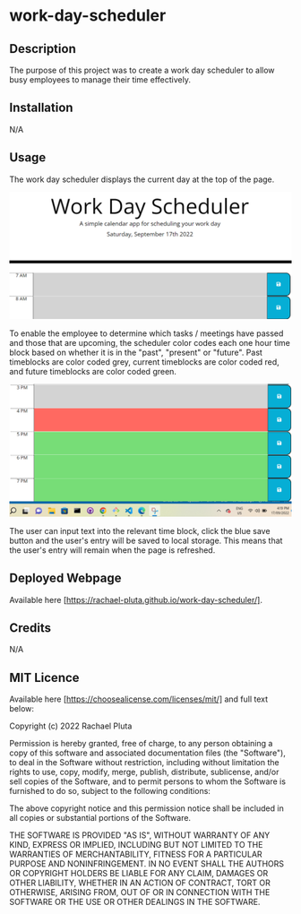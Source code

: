 # work-day-scheduler

## Description
The purpose of this project was to create a work day scheduler to allow busy employees to manage their time effectively.

## Installation
N/A

## Usage
The work day scheduler displays the current day at the top of the page. 

![White background with large black Work Da Scheduler title, displaying current day and first two one hour time blocks for the day with blue save button on right side](https://raw.githubusercontent.com/rachael-pluta/work-day-scheduler/main/assets/images/current%20day.png)

To enable the employee to determine which tasks / meetings have passed and those that are upcoming, the scheduler color codes each one hour time block based on whether it is in the "past", "present" or "future".  Past timeblocks are color coded grey, current timeblocks are color coded red, and future timeblocks are color coded green.

![It is 4pm, so the 3pm timeblock is grey, the 4pm timeblock is red, and the 5pm to 7pm timeblocks are green](https://raw.githubusercontent.com/rachael-pluta/work-day-scheduler/main/assets/images/timeblock.png)

The user can input text into the relevant time block, click the blue save button and the user's entry will be saved to local storage.  This means that the user's entry will remain when the page is refreshed. 

## Deployed Webpage
Available here [https://rachael-pluta.github.io/work-day-scheduler/].

## Credits
N/A

## MIT Licence
Available here [https://choosealicense.com/licenses/mit/] and full text below:

Copyright (c) 2022 Rachael Pluta

Permission is hereby granted, free of charge, to any person obtaining a copy
of this software and associated documentation files (the "Software"), to deal
in the Software without restriction, including without limitation the rights
to use, copy, modify, merge, publish, distribute, sublicense, and/or sell
copies of the Software, and to permit persons to whom the Software is
furnished to do so, subject to the following conditions:

The above copyright notice and this permission notice shall be included in all
copies or substantial portions of the Software.

THE SOFTWARE IS PROVIDED "AS IS", WITHOUT WARRANTY OF ANY KIND, EXPRESS OR
IMPLIED, INCLUDING BUT NOT LIMITED TO THE WARRANTIES OF MERCHANTABILITY,
FITNESS FOR A PARTICULAR PURPOSE AND NONINFRINGEMENT. IN NO EVENT SHALL THE
AUTHORS OR COPYRIGHT HOLDERS BE LIABLE FOR ANY CLAIM, DAMAGES OR OTHER
LIABILITY, WHETHER IN AN ACTION OF CONTRACT, TORT OR OTHERWISE, ARISING FROM,
OUT OF OR IN CONNECTION WITH THE SOFTWARE OR THE USE OR OTHER DEALINGS IN THE
SOFTWARE.